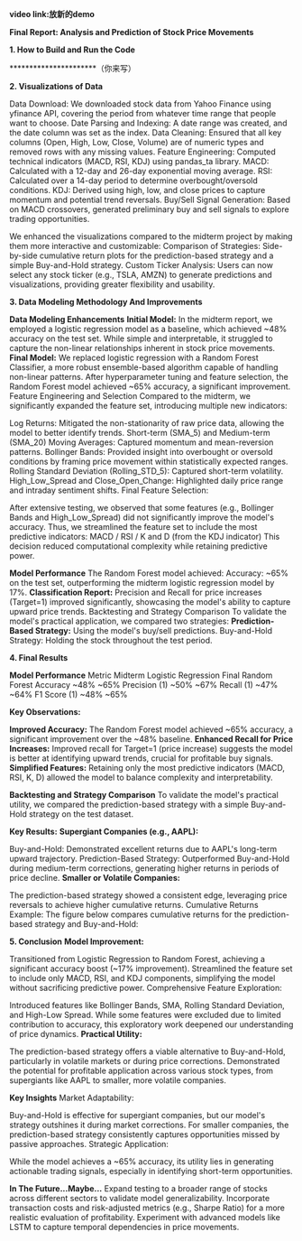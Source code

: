 **video link:放新的demo**

**Final Report: Analysis and Prediction of Stock Price Movements**

******1. How to Build and Run the Code******

**********************（你来写）

******2. Visualizations of Data******

Data Download: We downloaded stock data from Yahoo Finance using yfinance API, covering the period from whatever time range that people want to choose.
Date Parsing and Indexing: A date range was created, and the date column was set as the index.
Data Cleaning: Ensured that all key columns (Open, High, Low, Close, Volume) are of numeric types and removed rows with any missing values.
Feature Engineering: Computed technical indicators (MACD, RSI, KDJ) using pandas_ta library.
MACD: Calculated with a 12-day and 26-day exponential moving average.
RSI: Calculated over a 14-day period to determine overbought/oversold conditions.
KDJ: Derived using high, low, and close prices to capture momentum and potential trend reversals.
Buy/Sell Signal Generation: Based on MACD crossovers, generated preliminary buy and sell signals to explore trading opportunities.

We enhanced the visualizations compared to the midterm project by making them more interactive and customizable:
Comparison of Strategies:
Side-by-side cumulative return plots for the prediction-based strategy and a simple Buy-and-Hold strategy.
Custom Ticker Analysis:
Users can now select any stock ticker (e.g., TSLA, AMZN) to generate predictions and visualizations, providing greater flexibility and usability.

******3. Data Modeling Methodology And Improvements******

****Data Modeling Enhancements****
**Initial Model:**
In the midterm report, we employed a logistic regression model as a baseline, which achieved ~48% accuracy on the test set.
While simple and interpretable, it struggled to capture the non-linear relationships inherent in stock price movements.
**Final Model:**
We replaced logistic regression with a Random Forest Classifier, a more robust ensemble-based algorithm capable of handling non-linear patterns.
After hyperparameter tuning and feature selection, the Random Forest model achieved ~65% accuracy, a significant improvement.
Feature Engineering and Selection
Compared to the midterm, we significantly expanded the feature set, introducing multiple new indicators:

Log Returns: Mitigated the non-stationarity of raw price data, allowing the model to better identify trends.
Short-term (SMA_5) and Medium-term (SMA_20) Moving Averages: Captured momentum and mean-reversion patterns.
Bollinger Bands: Provided insight into overbought or oversold conditions by framing price movement within statistically expected ranges.
Rolling Standard Deviation (Rolling_STD_5): Captured short-term volatility.
High_Low_Spread and Close_Open_Change: Highlighted daily price range and intraday sentiment shifts.
Final Feature Selection:

After extensive testing, we observed that some features (e.g., Bollinger Bands and High_Low_Spread) did not significantly improve the model's accuracy. Thus, we streamlined the feature set to include the most predictive indicators:
MACD / RSI / K and D (from the KDJ indicator)
This decision reduced computational complexity while retaining predictive power.

**Model Performance**
The Random Forest model achieved:
Accuracy: ~65% on the test set, outperforming the midterm logistic regression model by 17%.
**Classification Report:**
Precision and Recall for price increases (Target=1) improved significantly, showcasing the model's ability to capture upward price trends.
Backtesting and Strategy Comparison
To validate the model's practical application, we compared two strategies:
**Prediction-Based Strategy:** Using the model's buy/sell predictions.
Buy-and-Hold Strategy: Holding the stock throughout the test period.


******4. Final Results******

****Model Performance****
         Metric	            Midterm Logistic Regression	      Final Random Forest
         Accuracy	                    ~48%	                           ~65%
         Precision (1)	              ~50%	                           ~67%
         Recall (1)	                 ~47%	                           ~64%
         F1 Score (1)	              ~48%	                           ~65%

****Key Observations:****

**Improved Accuracy:** The Random Forest model achieved ~65% accuracy, a significant improvement over the ~48% baseline.
**Enhanced Recall for Price Increases:** Improved recall for Target=1 (price increase) suggests the model is better at identifying upward trends, crucial for profitable buy signals.
**Simplified Features:** Retaining only the most predictive indicators (MACD, RSI, K, D) allowed the model to balance complexity and interpretability.

****Backtesting and Strategy Comparison****
To validate the model's practical utility, we compared the prediction-based strategy with a simple Buy-and-Hold strategy on the test dataset.

****Key Results:****
**Supergiant Companies (e.g., AAPL):**

Buy-and-Hold: Demonstrated excellent returns due to AAPL's long-term upward trajectory.
Prediction-Based Strategy: Outperformed Buy-and-Hold during medium-term corrections, generating higher returns in periods of price decline.
**Smaller or Volatile Companies:**

The prediction-based strategy showed a consistent edge, leveraging price reversals to achieve higher cumulative returns.
Cumulative Returns Example:
The figure below compares cumulative returns for the prediction-based strategy and Buy-and-Hold:


******5. Conclusion******
**Model Improvement:**

Transitioned from Logistic Regression to Random Forest, achieving a significant accuracy boost (~17% improvement).
Streamlined the feature set to include only MACD, RSI, and KDJ components, simplifying the model without sacrificing predictive power.
Comprehensive Feature Exploration:

Introduced features like Bollinger Bands, SMA, Rolling Standard Deviation, and High-Low Spread.
While some features were excluded due to limited contribution to accuracy, this exploratory work deepened our understanding of price dynamics.
**Practical Utility:**

The prediction-based strategy offers a viable alternative to Buy-and-Hold, particularly in volatile markets or during price corrections.
Demonstrated the potential for profitable application across various stock types, from supergiants like AAPL to smaller, more volatile companies.

****Key Insights****
Market Adaptability:

Buy-and-Hold is effective for supergiant companies, but our model's strategy outshines it during market corrections.
For smaller companies, the prediction-based strategy consistently captures opportunities missed by passive approaches.
Strategic Application:

While the model achieves a ~65% accuracy, its utility lies in generating actionable trading signals, especially in identifying short-term opportunities.

****In The Future...Maybe...****
Expand testing to a broader range of stocks across different sectors to validate model generalizability.
Incorporate transaction costs and risk-adjusted metrics (e.g., Sharpe Ratio) for a more realistic evaluation of profitability.
Experiment with advanced models like LSTM to capture temporal dependencies in price movements.


